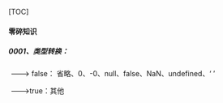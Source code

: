 [TOC]

#### 零碎知识

##### 0001、类型转换：

​		---> false： 省略、0、-0、null、false、NaN、undefined、‘ ’

​		--->true：其他

